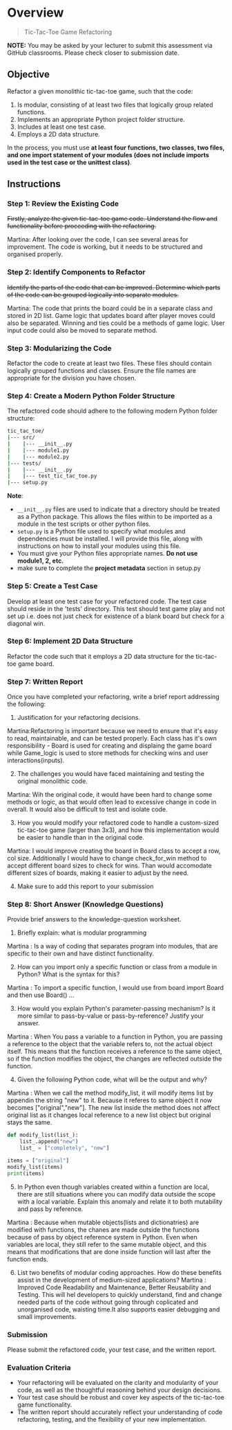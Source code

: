 # Overview

> Tic-Tac-Toe Game Refactoring

**NOTE:** You may be asked by your lecturer to submit this assessment via GitHub classrooms. Please check closer to submission date.

## Objective

Refactor a given monolithic tic-tac-toe game, such that the code:

1. Is modular, consisting of at least two files that logically group related functions.
2. Implements an appropriate Python project folder structure.
3. Includes at least one test case.
4. Employs a 2D data structure.

In the process, you must use **at least four functions, two classes, two files, and one import statement of your modules (does not include imports used in the test case or the unittest class)**.

## Instructions

### Step 1: Review the Existing Code

~~Firstly, analyze the given tic-tac-toe game code. Understand the flow and functionality before proceeding with the refactoring.~~

Martina: After looking over the code, I can see several areas for improvement. The code is working, but it needs to be structured and organised properly.

### Step 2: Identify Components to Refactor

~~Identify the parts of the code that can be improved. Determine which parts of the code can be grouped logically into separate modules.~~

Martina: The code that prints the board could be in a separate class and stored in 2D list. Game logic that updates board after player moves could also be separated. Winning and ties could be a methods of game logic. User input code could also be moved to separate method.

### Step 3: Modularizing the Code

Refactor the code to create at least two files. These files should contain logically grouped functions and classes. Ensure the file names are appropriate for the division you have chosen.

### Step 4: Create a Modern Python Folder Structure

The refactored code should adhere to the following modern Python folder structure:

```bash
tic_tac_toe/
|--- src/
|    |--- __init__.py
|    |--- module1.py
|    |--- module2.py
|--- tests/
|    |--- __init__.py
|    |--- test_tic_tac_toe.py
|--- setup.py
```

**Note**:

- `__init__.py` files are used to indicate that a directory should be treated as a Python package. This allows the files within to be imported as a module in the test scripts or other python files.
- `setup.py` is a Python file used to specify what modules and dependencies must be installed. I will provide this file, along with instructions on how to install your modules using this file.
- You must give your Python files appropriate names. **Do not use module1, 2, etc.**
- make sure to complete the **project metadata** section in setup.py

### Step 5: Create a Test Case

Develop at least one test case for your refactored code. The test case should reside in the 'tests' directory. This test should test game play and not set up i.e. does not just check for existence of a blank board but check for a diagonal win.

### Step 6: Implement 2D Data Structure

Refactor the code such that it employs a 2D data structure for the tic-tac-toe game board.

### Step 7: Written Report

Once you have completed your refactoring, write a brief report addressing the following:

1. Justification for your refactoring decisions.

Martina:Refactoring is important because we need to ensure that it's easy to read, maintainable, and can be tested properly. Each class has it's own responsibility - Board is used for creating and displaing the game board while Game_logic is used to store methods for checking wins and user interactions(inputs).

2. The challenges you would have faced maintaining and testing the original monolithic code.

Martina: Wih the original code, it would have been hard to change some methods or logic, as that would often lead to excessive change in code in overall. It would also be difficult to test and isolate code. 

3. How you would modify your refactored code to handle a custom-sized tic-tac-toe game (larger than 3x3), and how this implementation would be easier to handle than in the original code.

Martina: I would improve creating the board in Board class to accept a row, col size. Additionally I would have to change check_for_win method to accept different board sizes to check for wins. Than would accomodate different sizes of boards, making it easier to adjust by the need.

4. Make sure to add this report to your submission

### Step 8: Short Answer (Knowledge Questions)

Provide brief answers to the knowledge-question worksheet.

1. Briefly explain: what is modular programming

Martina : Is a way of coding that separates program into modules, that are specific to their own and have distinct functionality. 

2. How can you import only a specific function or class from a module in Python? What is the syntax for this?

Martina : To import a specific function, I would use from board import Board and then use Board() ...

3. How would you explain Python's parameter-passing mechanism? Is it more similar to pass-by-value or pass-by-reference? Justify your answer.

Martina : When You pass a variable to a function in Python, you are passing a reference to the object that the variable refers to, not the actual object itself. This means that the function receives a reference to the same object, so if the function modifies the object, the changes are reflected outside the function.

4. Given the following Python code, what will be the output and why?

Martina : When we call the method modify_list, it will modify items list by appendin the string "new" to it. Because it referes to same object it now becomes ["original","new"]. The new list inside the method does not affect original list as it changes local reference to a new list object but original stays the same. 

   ```python
   def modify_list(list_):
       list_.append("new")
       list_ = ["completely", "new"]

   items = ["original"]
   modify_list(items)
   print(items)
   ```

5. In Python even though variables created within a function are local, there are still situations where you can modify data outside the scope with a local variable. Explain this anomaly and relate it to both mutability and pass by reference.

Martina : Because when mutable objects(lists and dictionatries) are modified with functions, the chanes are made outside the functions because of pass by object reference system in Python. Even when variables are local, they still refer to the same mutable object, and this means that modifications that are done inside function will last after the function ends.

6. List two benefits of modular coding approaches. How do these benefits assist in the development of medium-sized applications?
Martina : Improved Code Readability and Maintenance, Better Reusability and Testing.
This will hel developers to quickly understand, find and change needed parts of the code without going through coplicated and unorganised code, waisting time.It also supports easier debugging and small improvements.

### Submission

Please submit the refactored code, your test case, and the written report.

### Evaluation Criteria

- Your refactoring will be evaluated on the clarity and modularity of your code, as well as the thoughtful reasoning behind your design decisions.
- Your test case should be robust and cover key aspects of the tic-tac-toe game functionality.
- The written report should accurately reflect your understanding of code refactoring, testing, and the flexibility of your new implementation.

